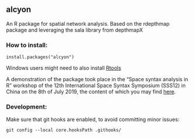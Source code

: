 ## alcyon
An R package for spatial network analysis. Based on the rdepthmap package and leveraging the sala library from depthmapX

### How to install:
```
install.packages("alcyon")
```
Windows users might need to also install [Rtools](https://cran.r-project.org/bin/windows/Rtools/)

A demonstration of the package took place in the “Space syntax analysis in R” workshop of the 12th International Space Syntax Symposium (SSS12) in China on the 8th of July 2019, the content of which you may find [here](https://github.com/pklampros/space_syntax_analysis_in_r).

### Development:
Make sure that git hooks are enabled, to avoid committing minor issues:
```
git config --local core.hooksPath .githooks/
```
